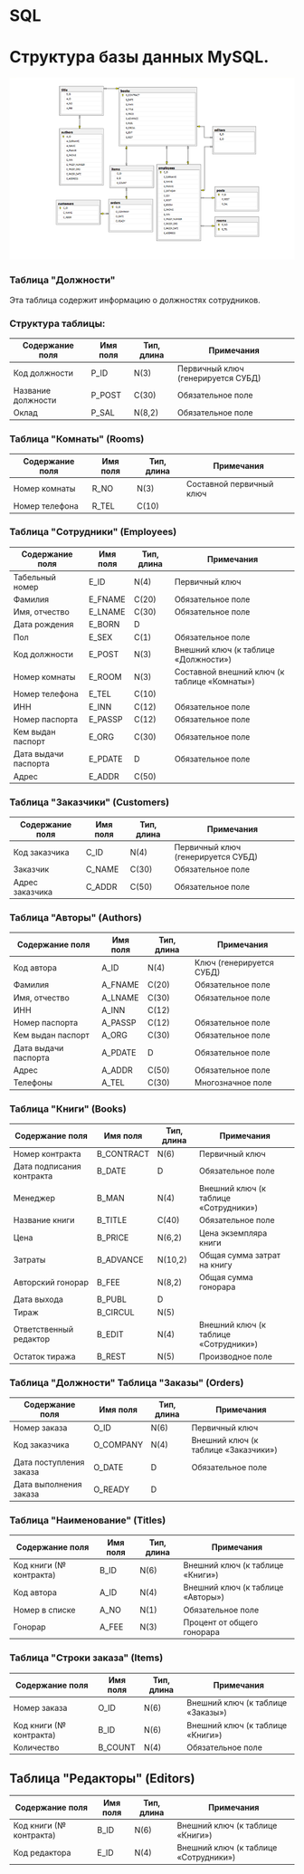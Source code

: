 # SQL

# Структура базы данных MySQL.
![Пример изображения](https://github.com/ismailshaipov/SQL/blob/main/SQL/SQLStrcut.png)

### Таблица "Должности"

Эта таблица содержит информацию о должностях сотрудников.

### Структура таблицы:

| Содержание поля       | Имя поля | Тип, длина | Примечания               |
|-----------------------|----------|------------|--------------------------|
| Код должности         | P_ID     | N(3)       | Первичный ключ (генерируется СУБД) |
| Название должности    | P_POST   | C(30)      | Обязательное поле        |
| Оклад                 | P_SAL    | N(8,2)     | Обязательное поле        |
### Таблица "Комнаты" (Rooms)

| Содержание поля   | Имя поля | Тип, длина | Примечания          |
|--------------------|----------|------------|---------------------|
| Номер комнаты      | R_NO     | N(3)       | Составной первичный ключ |
| Номер телефона     | R_TEL    | C(10)      |                     |

### Таблица "Сотрудники" (Employees)

| Содержание поля     | Имя поля | Тип, длина | Примечания                            |
|---------------------|----------|------------|---------------------------------------|
| Табельный номер     | E_ID     | N(4)       | Первичный ключ                        |
| Фамилия             | E_FNAME  | C(20)      | Обязательное поле                     |
| Имя, отчество       | E_LNAME  | C(30)      | Обязательное поле                     |
| Дата рождения       | E_BORN   | D          |                                       |
| Пол                 | E_SEX    | C(1)       | Обязательное поле                     |
| Код должности       | E_POST   | N(3)       | Внешний ключ (к таблице «Должности»)  |
| Номер комнаты       | E_ROOM   | N(3)       | Составной внешний ключ (к таблице «Комнаты») |
| Номер телефона      | E_TEL    | C(10)      |                                       |
| ИНН                 | E_INN    | C(12)      | Обязательное поле                     |
| Номер паспорта      | E_PASSP  | C(12)      | Обязательное поле                     |
| Кем выдан паспорт   | E_ORG    | C(30)      | Обязательное поле                     |
| Дата выдачи паспорта| E_PDATE  | D          | Обязательное поле                     |
| Адрес               | E_ADDR   | C(50)      |                                       |

### Таблица "Заказчики" (Customers)

| Содержание поля  | Имя поля | Тип, длина | Примечания                   |
|------------------|----------|------------|------------------------------|
| Код заказчика    | C_ID     | N(4)       | Первичный ключ (генерируется СУБД) |
| Заказчик         | C_NAME   | C(30)      | Обязательное поле            |
| Адрес заказчика  | C_ADDR   | C(50)      | Обязательное поле            |
### Таблица "Авторы" (Authors)

| Содержание поля      | Имя поля | Тип, длина | Примечания                   |
|----------------------|----------|------------|------------------------------|
| Код автора           | A_ID     | N(4)       | Ключ (генерируется СУБД)     |
| Фамилия              | A_FNAME  | C(20)      | Обязательное поле            |
| Имя, отчество        | A_LNAME  | C(30)      | Обязательное поле            |
| ИНН                  | A_INN    | C(12)      |                              |
| Номер паспорта       | A_PASSP  | C(12)      | Обязательное поле            |
| Кем выдан паспорт    | A_ORG    | C(30)      | Обязательное поле            |
| Дата выдачи паспорта | A_PDATE  | D          | Обязательное поле            |
| Адрес                | A_ADDR   | C(50)      | Обязательное поле            |
| Телефоны             | A_TEL    | C(30)      | Многозначное поле            |

### Таблица "Книги" (Books)

| Содержание поля            | Имя поля    | Тип, длина | Примечания                      |
|----------------------------|-------------|------------|---------------------------------|
| Номер контракта            | B_CONTRACT  | N(6)       | Первичный ключ                  |
| Дата подписания контракта | B_DATE      | D          | Обязательное поле               |
| Менеджер                   | B_MAN       | N(4)       | Внешний ключ (к таблице «Сотрудники») |
| Название книги             | B_TITLE     | C(40)      | Обязательное поле               |
| Цена                        | B_PRICE     | N(6,2)     | Цена экземпляра книги           |
| Затраты                     | B_ADVANCE   | N(10,2)    | Общая сумма затрат на книгу     |
| Авторский гонорар          | B_FEE       | N(8,2)     | Общая сумма гонорара            |
| Дата выхода                | B_PUBL      | D          |                                 |
| Тираж                       | B_CIRCUL    | N(5)       |                                 |
| Ответственный редактор     | B_EDIT      | N(4)       | Внешний ключ (к таблице «Сотрудники») |
| Остаток тиража             | B_REST      | N(5)       | Производное поле                |

### Таблица "Должности" Таблица "Заказы" (Orders)

| Содержание поля             | Имя поля   | Тип, длина | Примечания                      |
|-----------------------------|------------|------------|---------------------------------|
| Номер заказа                | O_ID       | N(6)       | Первичный ключ                  |
| Код заказчика               | O_COMPANY  | N(4)       | Внешний ключ (к таблице «Заказчики») |
| Дата поступления заказа    | O_DATE     | D          | Обязательное поле               |
| Дата выполнения заказа      | O_READY    | D          |                                 |

### Таблица "Наименование" (Titles)

| Содержание поля        | Имя поля | Тип, длина | Примечания                            |
|------------------------|----------|------------|---------------------------------------|
| Код книги (№ контракта)| B_ID     | N(6)       | Внешний ключ (к таблице «Книги»)     |
| Код автора             | A_ID     | N(4)       | Внешний ключ (к таблице «Авторы»)    |
| Номер в списке         | A_NO     | N(1)       | Обязательное поле                    |
| Гонорар                | A_FEE    | N(3)       | Процент от общего гонорара           |

### Таблица "Строки заказа" (Items)

| Содержание поля       | Имя поля | Тип, длина | Примечания                            |
|-----------------------|----------|------------|---------------------------------------|
| Номер заказа          | O_ID     | N(6)       | Внешний ключ (к таблице «Заказы»)    |
| Код книги (№ контракта)| B_ID     | N(6)       | Внешний ключ (к таблице «Книги»)     |
| Количество            | B_COUNT  | N(4)       | Обязательное поле                    |

## Таблица "Редакторы" (Editors)

| Содержание поля         | Имя поля | Тип, длина | Примечания                            |
|-------------------------|----------|------------|---------------------------------------|
| Код книги (№ контракта)| B_ID     | N(6)       | Внешний ключ (к таблице «Книги»)     |
| Код редактора           | E_ID     | N(4)       | Внешний ключ (к таблице «Сотрудники») |
